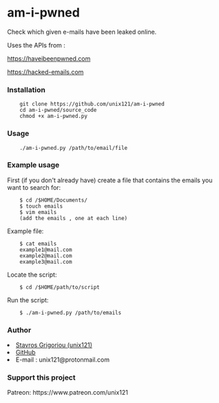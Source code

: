 <h1> am-i-pwned </h1>
Check which given e-mails have been leaked online.

Uses the APIs from :

https://haveibeenpwned.com

https://hacked-emails.com


<h3> Installation </h3>

        git clone https://github.com/unix121/am-i-pwned
        cd am-i-pwned/source_code
        chmod +x am-i-pwned.py

<h3> Usage </h3>

        ./am-i-pwned.py /path/to/email/file

<h3> Example usage</h3>
First (if you don't already have) create a file that contains the emails you want to search for:

        $ cd /$HOME/Documents/
        $ touch emails
        $ vim emails
        (add the emails , one at each line)

Example file:

        $ cat emails
        example1@mail.com
        example2@mail.com
        example3@mail.com

Locate the script:

        $ cd /$HOME/path/to/script
        
Run the script:

        $ ./am-i-pwned.py /path/to/emails

<h3> Author </h3>
<li><a href="https://unix121.github.io">Stavros Grigoriou (unix121)</a></li>
<li><a href="https://github.com/unix121">GitHub</a></li>
<li>E-mail : unix121@protonmail.com</li>


<h3>Support this project</h3>
Patreon: https://www.patreon.com/unix121
